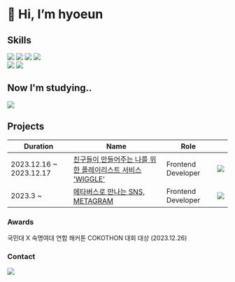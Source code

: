 # 👋 Hi, I’m hyoeun

## Skills
<div>
  <img src="https://img.shields.io/badge/-Python-3776AB?style=flat-square&logo=Python&logoColor=white"/>
  <img src="https://img.shields.io/badge/-HTML-E34F26?style=flat-square&logo=HTML5&logoColor=white"/>
  <img src="https://img.shields.io/badge/-CSS-1572B6?style=flat-square&logo=CSS3&logoColor=white"/>
  <img src="https://img.shields.io/badge/-JavaScript-F7DF1E?style=flat-square&logo=JavaScript&logoColor=white"/>
</div>
<div>
  <img src="https://img.shields.io/badge/-React-61DAFB?style=flat-square&logo=React&logoColor=white"" />
  <img src="https://img.shields.io/badge/-Unity-000000?style=flat-square&logo=Unity" />
</div>

## Now I'm studying..
<img src="https://img.shields.io/badge/Kotlin-7F52FF?style=flat-square&logo=Kotlin&logoColor=white">

## Projects
| Duration   | Name            | Role              |                                             |
|------------|-----------------|-------------------|---------------------------------------------|
| 2023.12.16 ~ 2023.12.17  |  [친구들이 만들어주는 나를 위한 플레이리스트 서비스 'WIGGLE'](https://github.com/Cokothon-T4F1) | Frontend Developer | <img src="https://img.shields.io/badge/-React-61DAFB?style=flat-square&logo=React&logoColor=white"/> |
| 2023.3 ~  |  [메타버스로 만나는 SNS, METAGRAM](https://github.com/VERSEEEEE) | Frontend Developer | <img src="https://img.shields.io/badge/-C%23-000000?logo=Csharp&style=flat-square&logoColor=white">  |

### Awards
국민대 X 숙명여대 연합 해커톤 COKOTHON 대회 대상 (2023.12.26)

### Contact
<a href="mailto:joohyoeun@sookmyung.ac.kr" target="_blank"><img src="https://img.shields.io/badge/joohyoeun@sookmyung.ac.kr-%233CBDB1?style=flat-square&logo=gmail&logoColor=white"/></a>



